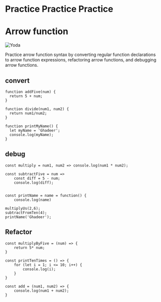 # Practice Practice Practice



# Arrow function

![Yoda](https://i.pinimg.com/originals/58/d0/1e/58d01e4da34427555ea3b828731c3123.jpg)


Practice arrow function syntax by converting regular function declarations to arrow function expressions, refactoring arrow functions, and debugging arrow functions.



## convert 

```
function addFive(num) {
  return 5 + num;
}

function divide(num1, num2) {
  return num1/num2;
}

function printMyName() {
  let myName = 'Ghadeer';
  console.log(myName);
}

```



## debug 

```
const multiply = num1, num2 => console.log(num1 * num2); 

const subtractFive = num => 
	const diff = 5 - num; 
	console.log(diff);


const printName = name = function() {
	console.log(name)

multiplyUs(2,6);
subtractFromTen(4);
printName('Ghadeer');

```

## Refactor 

```
const multiplyByFive = (num) => {
	return 5* num;
}

const printTenTimes = () => {
	for (let i = 1; i <= 10; i++) {
		console.log(i);
	}
}

const add = (num1, num2) => {
	console.log(num1 + num2);
}
```
